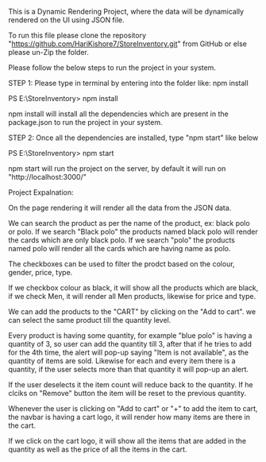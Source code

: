 This is a Dynamic Rendering Project, where the data will be dynamically rendered on the UI using JSON file.

To run this file please clone the repository "https://github.com/HariKishore7/StoreInventory.git" from GitHub or else please un-Zip the folder.

Please follow the below steps to run the project in your system.

STEP 1: Please type in terminal by entering into the folder like: npm install

PS E:\StoreInventory> npm install

npm install will install all the dependencies which are present in the package.json to run the project in your system.

STEP 2: Once all the dependencies are installed, type "npm start" like below

PS E:\StoreInventory> npm start

npm start will run the project on the server, by default it will run on "http://localhost:3000/"



Project Expalnation:

On the page rendering it will render all the data from the JSON data.

We can search the product as per the name of the product, ex: black polo or polo.
If we search "Black polo" the products named black polo will render the cards which are only black polo.
If we search "polo" the products named polo will render all the cards which are having name as polo.

The checkboxes can be used to filter the prodct based on the colour, gender, price, type.

If we checkbox colour as black, it will show all the products which are black, if we check Men, it will render all Men products, likewise for price and type.


We can add the products to the "CART" by clicking on the "Add to cart". we can select the same product till the quantity level. 

Every product is having some quantity, for example "blue polo" is having a quantity of 3, so user can add the quantity till 3, after that if he tries to add for the 4th time, the alert will pop-up saying "Item is not available", as the quantity of items are sold. Likewise for each and every item there is a quantity, if the user selects more than that quantity it will pop-up an alert.

If the user deselects it the item count will reduce back to the quantity. If he clciks on "Remove" button the item will be reset to the previous quantity.

Whenever the user is clicking on "Add to cart" or "+" to add the item to cart, the navbar is having a cart logo, it will render how many items are there in the cart.

If we click on the cart logo, it will show all the items that are added in the quantity as well as the price of all the items in the cart.
